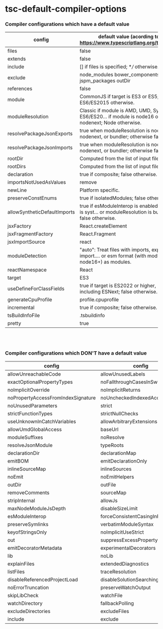 # tsc-default-compiler-options

### Compiler configurations which have a default value

config                          | default value \(acording to https://www.typescriptlang.org/tsconfig)
--------------------------------|---------------------------------------------------------------
files                           | false
extends                         | false
include                         | [] if files is specified; **/* otherwise.
exclude                         | node_modules bower_components jspm_packages outDir
references                      | false
module                          | CommonJS if target is ES3 or ES5; ES6/ES2015 otherwise.
moduleResolution                | Classic if module is AMD, UMD, System, or ES6/ES20… if module is node16 or nodenext; Node otherwise.
resolvePackageJsonExports       | true when moduleResolution is node16, nodenext, or bundler; otherwise false
resolvePackageJsonImports       | true when moduleResolution is node16, nodenext, or bundler; otherwise false
rootDir                         | Computed from the list of input files.
rootDirs                        | Computed from the list of input files.
declaration                     | true if composite; false otherwise.
importsNotUsedAsValues          | remove
newLine                         | Platform specific.
preserveConstEnums              | true if isolatedModules; false otherwise.
allowSyntheticDefaultImports    | true if esModuleInterop is enabled, module is syst… or moduleResolution is bundler; false otherwise.
jsxFactory                      | React.createElement
jsxFragmentFactory              | React.Fragment
jsxImportSource                 | react
moduleDetection                 | "auto": Treat files with imports, exports, import.… or esm format (with module: node16+) as modules.
reactNamespace                  | React
target                          | ES3
useDefineForClassFields         | true if target is ES2022 or higher, including ESNext; false otherwise.
generateCpuProfile              | profile.cpuprofile
incremental                     | true if composite; false otherwise.
tsBuildInfoFile                 | .tsbuildinfo
pretty                          | true

<br /><br />
### Compiler configurations which DON'T have a default value

config                             | config                                    | config
-----------------------------------|-------------------------------------------|--------------------------
allowUnreachableCode               | allowUnusedLabels                         | alwaysStrict
exactOptionalPropertyTypes         | noFallthroughCasesInSwitch                | noImplicitAny
noImplicitOverride                 | noImplicitReturns                         | noImplicitThis
noPropertyAccessFromIndexSignature | noUncheckedIndexedAccess                  | noUnusedLocals
noUnusedParameters                 | strict                                    | strictBindCallApply
strictFunctionTypes                | strictNullChecks                          | strictPropertyInitialization
useUnknownInCatchVariables         | allowArbitraryExtensions                  | allowImportingTsExtensions
allowUmdGlobalAccess               | baseUrl                                   | customConditions
moduleSuffixes                     | noResolve                                 | paths
resolveJsonModule                  | typeRoots                                 | types
declarationDir                     | declarationMap                            | downlevelIteration
emitBOM                            | emitDeclarationOnly                       | importHelpers
inlineSourceMap                    | inlineSources                             | mapRoot
noEmit                             | noEmitHelpers                             | noEmitOnError
outDir                             | outFile                                   | preserveValueImports
removeComments                     | sourceMap                                 | sourceRoot
stripInternal                      | allowJs                                   | checkJs
maxNodeModuleJsDepth               | disableSizeLimit                          | plugins
esModuleInterop                    | forceConsistentCasingInFileNames          | isolatedModules
preserveSymlinks                   | verbatimModuleSyntax                      | charset
keyofStringsOnly                   | noImplicitUseStrict                       | noStrictGenericChecks
out                                | suppressExcessPropertyErrors              | suppressImplicitAnyIndexErrors
emitDecoratorMetadata              | experimentalDecorators                    | jsx
lib                                | noLib                                     | diagnostics
explainFiles                       | extendedDiagnostics                       | listEmittedFiles
listFiles                          | traceResolution                           | composite
disableReferencedProjectLoad       | disableSolutionSearching                  | disableSourceOfProjectReferenceRedirect
noErrorTruncation                  | preserveWatchOutput                       | skipDefaultLibCheck
skipLibCheck                       | watchFile                                 | assumeChangesOnlyAffectDirectDependencies
watchDirectory                     | fallbackPolling                           | synchronousWatchDirectory
excludeDirectories                 | excludeFiles                              | enable
include                            | exclude                                   | disableFilenameBasedTypeAcquisition
